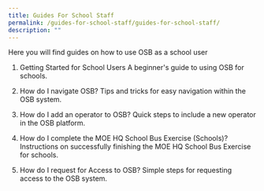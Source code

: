 ```yaml
---
title: Guides For School Staff
permalink: /guides-for-school-staff/guides-for-school-staff/
description: ""
---
```

Here you will find guides on how to use OSB as a school user

1. Getting Started for School Users
A beginner's guide to using OSB for schools.

2. How do I navigate OSB?
Tips and tricks for easy navigation within the OSB system.

3. How do I add an operator to OSB?
Quick steps to include a new operator in the OSB platform.

4. How do I complete the MOE HQ School Bus Exercise (Schools)?
Instructions on successfully finishing the MOE HQ School Bus Exercise for schools.

5. How do I request for Access to OSB?
Simple steps for requesting access to the OSB system.